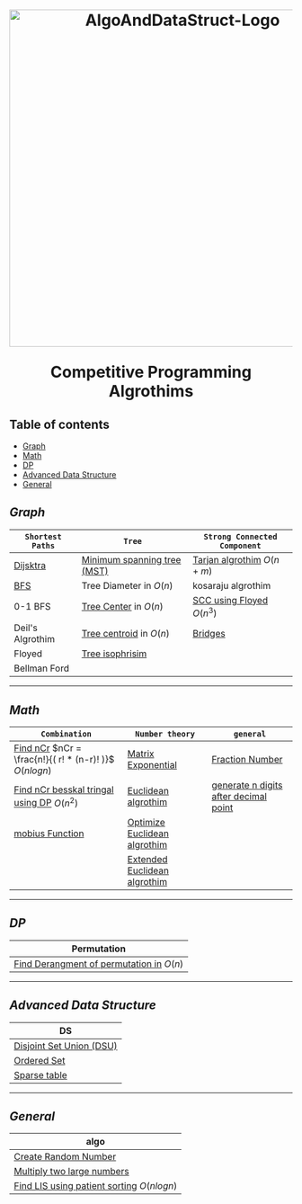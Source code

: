 <h1 align="center">
<p>
 <img src="https://github.com/Abdelrhmansersawy/Competitive_Programming/assets/65075626/c7aacbb8-ea0c-4fb6-8af4-a4285ea739e5" alt="AlgoAndDataStruct-Logo" width="600" >
</p>
Competitive Programming Algrothims

</h1>

## Table of contents
- [Graph]()
- [Math]()
- [DP]()
- [Advanced Data Structure]()
- [General]()
## _Graph_
| `Shortest Paths` | `Tree`| `Strong Connected Component`|
|--|--|--|
|[Dijsktra](dijkstra.cpp)|[Minimum spanning tree (MST)](MST.cpp)|[Tarjan algrothim](tarjan.cpp) $O(n+m)$|
|[BFS](BFS.cpp)|Tree Diameter in $O(n)$|kosaraju algrothim|
|0-1 BFS|[Tree Center](tree_center.cpp) in $O(n)$|[SCC using Floyed](SCC_Floyed.cpp) $O(n^3)$|
|Deil's Algrothim|[Tree centroid](centroid.cpp) in $O(n)$|[Bridges](Bridges.cpp)|
|Floyed|[Tree isophrisim](isophrisim.cpp)||
|Bellman Ford|||
***
## _Math_
|`Combination`| `Number theory` | `general`|
|--|--|--|
|[Find nCr](nCr.cpp) $nCr = \frac{n!}{( r! * (n-r)! )}$ $O(nlogn)$|[Matrix Exponential](Matrix_Exponential.cpp)|[Fraction Number](fraction.cpp)|
|[Find nCr besskal tringal using DP](nCr_DP.cpp) $O(n^2)$|[Euclidean algrothim](gcd.cpp)|[generate n digits after decimal point](generate_n_digits_after_point.cpp)|
|[mobius Function](mobius.cpp) | [Optimize Euclidean algrothim](binary_gcd.cpp)| |
| | [Extended Euclidean algrothim](extended_euclidean.cpp) | |
***
## _DP_
|Permutation|
|--|
|[Find Derangment of permutation in](derangement.cpp) $O(n)$|
***
## _Advanced Data Structure_
|DS|
|--|
|[Disjoint Set Union (DSU)](DSU.cpp)|
|[Ordered Set](ordered_set.cpp)|
|[Sparse table](sparse_table.cpp)|
***
## _General_
|algo|
|--|
|[Create Random Number](random.cpp)|
|[Multiply two large numbers](manual_multiply.cpp)|
|[Find LIS using patient sorting](patient_sort.cpp) $O(nlogn)$|
